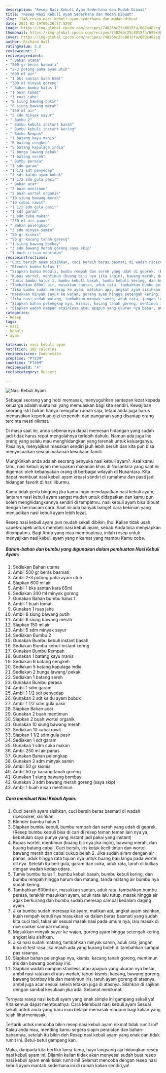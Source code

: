 ```yaml
---
description: "Resep Nasi Kebuli Ayam Sederhana dan Mudah Dibuat"
title: "Resep Nasi Kebuli Ayam Sederhana dan Mudah Dibuat"
slug: 1146-resep-nasi-kebuli-ayam-sederhana-dan-mudah-dibuat
date: 2021-02-19T00:26:57.529Z
image: https://img-global.cpcdn.com/recipes/74826bc25c8015fa/680x482cq70/nasi-kebuli-ayam-foto-resep-utama.jpg
thumbnail: https://img-global.cpcdn.com/recipes/74826bc25c8015fa/680x482cq70/nasi-kebuli-ayam-foto-resep-utama.jpg
cover: https://img-global.cpcdn.com/recipes/74826bc25c8015fa/680x482cq70/nasi-kebuli-ayam-foto-resep-utama.jpg
author: Richard Hall
ratingvalue: 3.8
reviewcount: 7
recipeingredient:
- " Bahan utama"
- "500 gr beras basmati"
- "2-3 potong paha ayam utuh"
- "600 ml air"
- "1 bks santan kara 65ml"
- "300 ml minyak goreng"
- " Bahan bumbu halus 1"
- "1 buah tomat"
- "1 ruas jahe"
- "8 siung bawang putih"
- "8 siung bawang merah"
- "150 ml air"
- "5 sdm minyak sayur"
- " Bumbu 2"
- " Bumbu kebuli instant basah"
- " Bumbu kebuli instant kering"
- " Bumbu Rempah"
- "1 batang kayu manis"
- "6 batang cengkeh"
- "5 batang kapulaga india"
- "2 bunga lawang pekak"
- "1 batang sereh"
- " Bumbu perasa"
- "1 sdm garam"
- "1 1/2 sdt penyedap"
- "2 sdt kaldu ayam bubuk"
- "1 1/2 sdm gula pasir"
- " Bahan acar"
- "2 buah mentimun"
- "2 buah wortel organik"
- "10 siung bawang merah"
- "10 cabai rawit"
- "1 1/2 sdm gula pasir"
- "1 sdt garam"
- "1 sdm cuka makan"
- "250 ml air panas"
- " Bahan pelengkap"
- "3 sdm minyak samin"
- "50 gr kismis"
- "50 gr kacang tanah goreng"
- "1 siung bawang bombay"
- "3 sdm bawang merah goreng saya skip"
- "1 buah irisan mentimun"
recipeinstructions:
- "Cuci bersih ayam sisihkan, cuci bersih beras basmati di wadah ricecooker, sisihkan."
- "Blender bumbu halus 1"
- "Siapkan bumbu kebuli, bumbu rempah dan sereh yang udah di geprek. (Resep bumbu kebuli bisa di cari di resep teman teman lain nya ya, kebetulan saya punya yang instant jadi pakai yang instant)"
- "Kupas wortel, mentimun (buang biji nya jika ingin), bawang merah, dan buang batang cabai. Cuci bersih, iris kotak kecil timun dan wortel, bawang merah dan cabai cukup belah 2. Jika sudah siram dengan air panas, aduk hingga rata tujuan nya untuk buang bau langu pada wortel dll nya. Setelah itu beri gula, garam dan cuka, aduk rata, taruh di kulkas dengan wadah kedap udara."
- "Tumis bumbu halus 1, bumbu kebuli basah, bumbu kebuli kering, dan bumbu rempah hingga harum dan matang, tanda matang air bumbu nya sudah kering."
- "Tambahkan 600ml air, masukkan santan, aduk rata, tambahkan bumbu perasa, terakhir masukkan ayam, aduk rata lalu tutup, masak hingga air agak berkurang dan bumbu sudab meresap sampai kedalam daging ayam."
- "Jika bumbu sudah meresap ke ayam, matikan api, angkat ayam sisihkan, kuah rempah kebuli nya masukkan ke dalam beras basmati yang sudah kita cuci tadi, takar air sesuai masak nasi pada umum nya, lalu masak di rice cooker sampai matang."
- "Masukkan minyak sayur ke wajan, goreng ayam hingga setengah kering, angkat lalu sisihkan."
- "Jika nasi sudah matang, tambahkan minyak samin, aduk rata, jangan lupa di test rasa jika masih ada yang kurang boleh di tambahkan sampai pas rasanya."
- "Siapkan bahan pelengkap nya, kismis, kacang tanah goreng, mentimun iris dan bawang bombay iris."
- "Siapkan wadah nampan stainless atau apapun yang ukuran nya besar, ambil nasi ratakan di atas wadah, taburi kismis, kacang, bawang goreng, bawang bombay iris dan mentimun iris, taruh ayam goreng di atasnya, ambil juga acar sesuai selera letakan juga di atasnya. Silahkan di sajikan dengan sambal kesukaan jika ada. Selamat menikmati."
categories:
- Resep
tags:
- nasi
- kebuli
- ayam

katakunci: nasi kebuli ayam 
nutrition: 192 calories
recipecuisine: Indonesian
preptime: "PT23M"
cooktime: "PT30M"
recipeyield: "4"
recipecategory: Dessert

---
```



![Nasi Kebuli Ayam](https://img-global.cpcdn.com/recipes/74826bc25c8015fa/680x482cq70/nasi-kebuli-ayam-foto-resep-utama.jpg)

Sebagai seorang yang hobi memasak, menyuguhkan santapan lezat kepada keluarga adalah suatu hal yang memuaskan bagi kita sendiri. Kewajiban seorang istri bukan hanya mengatur rumah saja, tetapi anda juga harus memastikan keperluan gizi terpenuhi dan panganan yang disantap orang tercinta mesti nikmat.

Di masa  saat ini, anda sebenarnya dapat memesan hidangan yang sudah jadi tidak harus repot mengolahnya terlebih dahulu. Namun ada juga lho orang yang selalu mau menghidangkan yang terenak untuk keluarganya. Pasalnya, menyajikan masakan sendiri jauh lebih bersih dan kita pun bisa menyesuaikan sesuai makanan kesukaan famili. 



Mungkinkah anda adalah seorang penyuka nasi kebuli ayam?. Asal kamu tahu, nasi kebuli ayam merupakan makanan khas di Nusantara yang saat ini digemari oleh kebanyakan orang di berbagai wilayah di Nusantara. Kita dapat membuat nasi kebuli ayam kreasi sendiri di rumahmu dan pasti jadi hidangan favorit di hari liburmu.

Kamu tidak perlu bingung jika kamu ingin mendapatkan nasi kebuli ayam, lantaran nasi kebuli ayam sangat mudah untuk didapatkan dan kamu pun boleh menghidangkannya sendiri di tempatmu. nasi kebuli ayam bisa dibuat dengan bermacam cara. Saat ini ada banyak banget cara kekinian yang menjadikan nasi kebuli ayam lebih lezat.

Resep nasi kebuli ayam pun mudah sekali dibikin, lho. Kalian tidak usah capek-capek untuk membeli nasi kebuli ayam, sebab Anda bisa menyiapkan ditempatmu. Bagi Anda yang mau membuatnya, inilah resep untuk menyajikan nasi kebuli ayam yang nikamat yang mampu Kamu coba.

<!--inarticleads1-->

##### Bahan-bahan dan bumbu yang digunakan dalam pembuatan Nasi Kebuli Ayam:

1. Sediakan  Bahan utama
1. Ambil 500 gr beras basmati
1. Ambil 2-3 potong paha ayam utuh
1. Siapkan 600 ml air
1. Ambil 1 bks santan kara 65ml
1. Sediakan 300 ml minyak goreng
1. Gunakan  Bahan bumbu halus 1
1. Ambil 1 buah tomat
1. Gunakan 1 ruas jahe
1. Ambil 8 siung bawang putih
1. Ambil 8 siung bawang merah
1. Siapkan 150 ml air
1. Ambil 5 sdm minyak sayur
1. Sediakan  Bumbu 2
1. Gunakan  Bumbu kebuli instant basah
1. Sediakan  Bumbu kebuli instant kering
1. Gunakan  Bumbu Rempah
1. Gunakan 1 batang kayu manis
1. Sediakan 6 batang cengkeh
1. Sediakan 5 batang kapulaga india
1. Sediakan 2 bunga lawang/ pekak
1. Sediakan 1 batang sereh
1. Gunakan  Bumbu perasa
1. Ambil 1 sdm garam
1. Ambil 1 1/2 sdt penyedap
1. Gunakan 2 sdt kaldu ayam bubuk
1. Ambil 1 1/2 sdm gula pasir
1. Siapkan  Bahan acar
1. Gunakan 2 buah mentimun
1. Siapkan 2 buah wortel organik
1. Gunakan 10 siung bawang merah
1. Sediakan 10 cabai rawit
1. Siapkan 1 1/2 sdm gula pasir
1. Sediakan 1 sdt garam
1. Gunakan 1 sdm cuka makan
1. Ambil 250 ml air panas
1. Gunakan  Bahan pelengkap
1. Gunakan 3 sdm minyak samin
1. Ambil 50 gr kismis
1. Ambil 50 gr kacang tanah goreng
1. Gunakan 1 siung bawang bombay
1. Gunakan 3 sdm bawang merah goreng (saya skip)
1. Ambil 1 buah irisan mentimun




<!--inarticleads2-->

##### Cara membuat Nasi Kebuli Ayam:

1. Cuci bersih ayam sisihkan, cuci bersih beras basmati di wadah ricecooker, sisihkan.
1. Blender bumbu halus 1
1. Siapkan bumbu kebuli, bumbu rempah dan sereh yang udah di geprek. (Resep bumbu kebuli bisa di cari di resep teman teman lain nya ya, kebetulan saya punya yang instant jadi pakai yang instant)
1. Kupas wortel, mentimun (buang biji nya jika ingin), bawang merah, dan buang batang cabai. Cuci bersih, iris kotak kecil timun dan wortel, bawang merah dan cabai cukup belah 2. Jika sudah siram dengan air panas, aduk hingga rata tujuan nya untuk buang bau langu pada wortel dll nya. Setelah itu beri gula, garam dan cuka, aduk rata, taruh di kulkas dengan wadah kedap udara.
1. Tumis bumbu halus 1, bumbu kebuli basah, bumbu kebuli kering, dan bumbu rempah hingga harum dan matang, tanda matang air bumbu nya sudah kering.
1. Tambahkan 600ml air, masukkan santan, aduk rata, tambahkan bumbu perasa, terakhir masukkan ayam, aduk rata lalu tutup, masak hingga air agak berkurang dan bumbu sudab meresap sampai kedalam daging ayam.
1. Jika bumbu sudah meresap ke ayam, matikan api, angkat ayam sisihkan, kuah rempah kebuli nya masukkan ke dalam beras basmati yang sudah kita cuci tadi, takar air sesuai masak nasi pada umum nya, lalu masak di rice cooker sampai matang.
1. Masukkan minyak sayur ke wajan, goreng ayam hingga setengah kering, angkat lalu sisihkan.
1. Jika nasi sudah matang, tambahkan minyak samin, aduk rata, jangan lupa di test rasa jika masih ada yang kurang boleh di tambahkan sampai pas rasanya.
1. Siapkan bahan pelengkap nya, kismis, kacang tanah goreng, mentimun iris dan bawang bombay iris.
1. Siapkan wadah nampan stainless atau apapun yang ukuran nya besar, ambil nasi ratakan di atas wadah, taburi kismis, kacang, bawang goreng, bawang bombay iris dan mentimun iris, taruh ayam goreng di atasnya, ambil juga acar sesuai selera letakan juga di atasnya. Silahkan di sajikan dengan sambal kesukaan jika ada. Selamat menikmati.




Ternyata resep nasi kebuli ayam yang enak simple ini gampang sekali ya! Kita semua dapat membuatnya. Cara Membuat nasi kebuli ayam Sesuai sekali untuk anda yang baru mau belajar memasak maupun bagi kalian yang telah lihai memasak.

Tertarik untuk mencoba bikin resep nasi kebuli ayam nikmat tidak rumit ini? Kalau anda mau, mending kamu segera siapin peralatan dan bahan-bahannya, setelah itu bikin deh Resep nasi kebuli ayam yang enak dan tidak rumit ini. Betul-betul gampang kan. 

Maka, daripada kita berfikir lama-lama, hayo langsung aja hidangkan resep nasi kebuli ayam ini. Dijamin kalian tiidak akan menyesal sudah buat resep nasi kebuli ayam enak tidak rumit ini! Selamat mencoba dengan resep nasi kebuli ayam mantab sederhana ini di rumah kalian sendiri,ya!.

